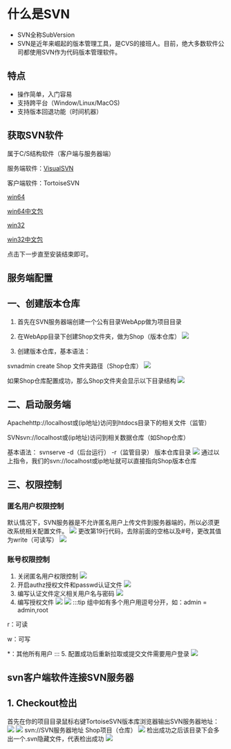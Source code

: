 # 什么是SVN
- SVN全称SubVersion
- SVN是近年来崛起的版本管理工具，是CVS的接班人。目前，绝大多数软件公司都使用SVN作为代码版本管理软件。
## 特点
- 操作简单，入门容易
- 支持跨平台（Window/Linux/MacOS)
- 支持版本回退功能（时间机器）

## 获取SVN软件
属于C/S结构软件（客户端与服务器端）

服务端软件：[VisualSVN](./static/VisualSVN-Server-2.7.7.msi)

客户端软件：TortoiseSVN

[win64](./static/TortoiseSVN-1.8.10.26129-x64-svn-1.8.11.msi)

[win64中文包](./static/LanguagePack_1.8.10.26129-x64-zh_CN.msi)

[win32](./static/TortoiseSVN-1.8.10.26129-win32-svn-1.8.11.msi)

[win32中文包](./static/LanguagePack_1.8.10.26129-win32-zh_CN.msi)

点击下一步直至安装结束即可。

## 服务端配置
## 一、创建版本仓库
1. 首先在SVN服务器端创建一个公有目录WebApp做为项目目录

2. 在WebApp目录下创建Shop文件夹，做为Shop（版本仓库）
![](./static/images/1.png)

3. 创建版本仓库，基本语法：

svnadmin create Shop 文件夹路径（Shop仓库）
![](./static/images/2.png)

如果Shop仓库配置成功，那么Shop文件夹会显示以下目录结构
![](./static/images/3.png)

## 二、启动服务端
Apachehttp://localhost或(ip地址)访问到htdocs目录下的相关文件（监管）

SVNsvn://localhost或(ip地址)访问到相关数据仓库（如Shop仓库）

基本语法：
svnserve  -d（后台运行）  -r（监管目录） 版本仓库目录
![](./static/images/4.png)
通过以上指令，我们的svn://localhost或ip地址就可以直接指向Shop版本仓库
## 三、权限控制
### 匿名用户权限控制
默认情况下，SVN服务器是不允许匿名用户上传文件到服务器端的，所以必须更改系统相关配置文件。
![](./static/images/5.png)
更改第19行代码，去除前面的空格以及#号，更改其值为write（可读写）
![](./static/images/6.png)
### 账号权限控制
1. 关闭匿名用户权限控制
![](./static/images/22.png)
2. 开启authz授权文件和passwd认证文件
![](./static/images/23.png)
3. 编写认证文件定义相关用户名与密码
![](./static/images/24.png)
4. 编写授权文件
![](./static/images/25.png)
![](./static/images/26.png)
:::tip
组中如有多个用户用逗号分开，如：admin = admin,root

r：可读

w：可写

*：其他所有用户
:::
5. 配置成功后重新拉取或提交文件需要用户登录
![](./static/images/27.png)
## svn客户端软件连接SVN服务器
## 1. Checkout检出
首先在你的项目目录鼠标右键TortoiseSVN版本库浏览器输出SVN服务器地址：
![](./static/images/10.png)
![](./static/images/7.png)
svn://SVN服务器地址 Shop项目（仓库）
![](./static/images/8.png)
检出成功之后该目录下会多出一个.svn隐藏文件，代表检出成功
![](./static/images/9.png)
